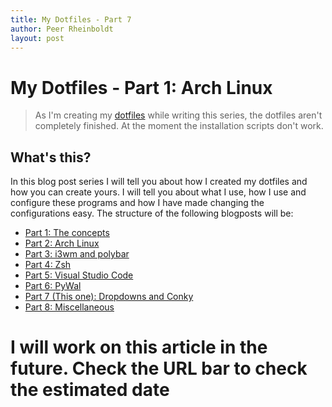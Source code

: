```yaml
---
title: My Dotfiles - Part 7
author: Peer Rheinboldt
layout: post
---
```


# My Dotfiles - Part 1: Arch Linux
> As I'm creating my [dotfiles](https://github.com/peerlator/dotfiles-new) while writing this series, the dotfiles aren't completely finished. At the moment the installation scripts don't work.  

## What's this?
In this blog post series I will tell you about how I created my dotfiles and how you can create yours. I will tell you about what I use, how I use and configure these programs and how I have made changing the configurations easy. The structure of the following blogposts will be:
- [Part 1: The concepts](https://www.peerlator.com/2019/04/14/MyDotfilesPart1.html)
- [Part 2: Arch Linux](https://www.peerlator.com/2019/04/21/MyDotfilesPart2.html)
- [Part 3: i3wm and polybar](https://www.peerlator.com/2019/04/28/MyDotfilesPart3.html)
- [Part 4: Zsh](https://www.peerlator.com/2019/05/05/MyDotfilesPart4.html)
- [Part 5: Visual Studio Code](https://www.peerlator.com/2019/05/12/MyDotfilesPart5.html)
- [Part 6: PyWal](https://www.peerlator.com/2019/05/19/MyDotfilesPart6.html)
- [Part 7 (This one): Dropdowns and Conky](https://www.peerlator.com/2019/05/26/MyDotfilesPart7.html)
- [Part 8: Miscellaneous](https://www.peerlator.com/2019/06/02/MyDotfilesPart8.html)

# I will work on this article in the future. Check the URL bar to check the estimated date